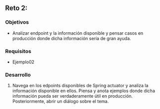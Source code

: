 ## Reto 2: 

### Objetivos
- Analizar endpoint y la información disponible y pensar casos en producción donde dicha información sería de gran ayuda.


### Requisitos
- Ejemplo02

### Desarrollo
1. Navega en los edpoints disponibles de Spring actuator y analiza la información disponible en ellos. Piensa y anota ejemplos donde dicha información pueda ser verdaderamente útil en producción. Posteriormente, abrir un diálogo sobre el tema.
